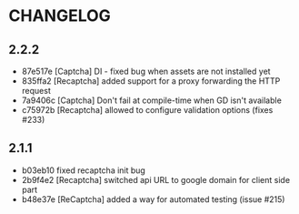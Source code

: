 CHANGELOG
=========

## 2.2.2

 * 87e517e [Captcha] DI - fixed bug when assets are not installed yet
 * 835ffa2 [Recaptcha] added support for a proxy forwarding the HTTP request
 * 7a9406c [Captcha] Don't fail at compile-time when GD isn't available
 * c75972b [Recaptcha] allowed to configure validation options (fixes #233)

## 2.1.1

 * b03eb10 fixed recaptcha init bug
 * 2b9f4e2 [Recaptcha] switched api URL to google domain for client side part
 * b48e37e [ReCaptcha] added a way for automated testing (issue #215)